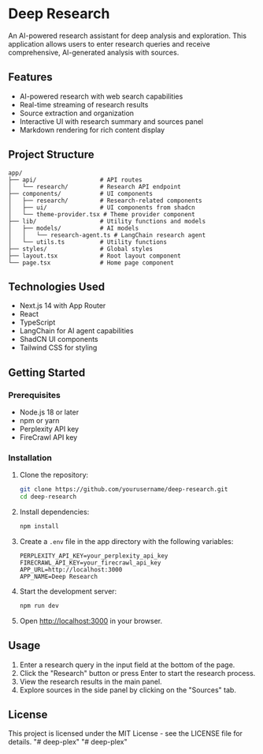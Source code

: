 # Deep Research

An AI-powered research assistant for deep analysis and exploration. This application allows users to enter research queries and receive comprehensive, AI-generated analysis with sources.

## Features

- AI-powered research with web search capabilities
- Real-time streaming of research results
- Source extraction and organization
- Interactive UI with research summary and sources panel
- Markdown rendering for rich content display

## Project Structure

```
app/
├── api/                  # API routes
│   └── research/         # Research API endpoint
├── components/           # UI components
│   ├── research/         # Research-related components
│   ├── ui/               # UI components from shadcn
│   └── theme-provider.tsx # Theme provider component
├── lib/                  # Utility functions and models
│   ├── models/           # AI models
│   │   └── research-agent.ts # LangChain research agent
│   └── utils.ts          # Utility functions
├── styles/               # Global styles
├── layout.tsx            # Root layout component
└── page.tsx              # Home page component
```

## Technologies Used

- Next.js 14 with App Router
- React
- TypeScript
- LangChain for AI agent capabilities
- ShadCN UI components
- Tailwind CSS for styling

## Getting Started

### Prerequisites

- Node.js 18 or later
- npm or yarn
- Perplexity API key
- FireCrawl API key

### Installation

1. Clone the repository:
   ```bash
   git clone https://github.com/yourusername/deep-research.git
   cd deep-research
   ```

2. Install dependencies:
   ```bash
   npm install
   ```

3. Create a `.env` file in the app directory with the following variables:
   ```
   PERPLEXITY_API_KEY=your_perplexity_api_key
   FIRECRAWL_API_KEY=your_firecrawl_api_key
   APP_URL=http://localhost:3000
   APP_NAME=Deep Research
   ```

4. Start the development server:
   ```bash
   npm run dev
   ```

5. Open [http://localhost:3000](http://localhost:3000) in your browser.

## Usage

1. Enter a research query in the input field at the bottom of the page.
2. Click the "Research" button or press Enter to start the research process.
3. View the research results in the main panel.
4. Explore sources in the side panel by clicking on the "Sources" tab.

## License

This project is licensed under the MIT License - see the LICENSE file for details.
"# deep-plex" 
"# deep-plex" 
